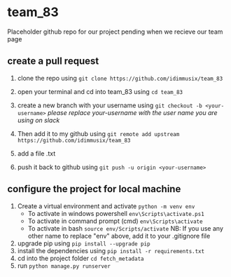 # team_83

Placeholder github repo for our project pending when we recieve our team page

## create a pull request

1. clone the repo using `git clone https://github.com/idimmusix/team_83`

2. open your terminal and cd into team_83 using `cd team_83`

3. create a new branch with your username using `git checkout -b <your-username>`
   _please replace your-username with the user name you are using on slack_

4. Then add it to my github using `git remote add upstream https://github.com/idimmusix/team_83`

5. add a file <your-username>.txt

6. push it back to github using `git push -u origin <your-username>`

## configure the project for local machine

1. Create a virtual environment and activate `python -m venv env`
   - To activate in windows powershell `env\Scripts\activate.ps1`
   - To activate in command prompt (cmd) `env\Scripts\activate`
   - To activate in bash `source env/Scripts/activate`
     NB: If you use any other name to replace "env" above, add it to your .gitignore file
2. upgrade pip using `pip install --upgrade pip`
3. install the dependencies using `pip install -r requirements.txt`
4. cd into the project folder `cd fetch_metadata`
5. run `python manage.py runserver`
